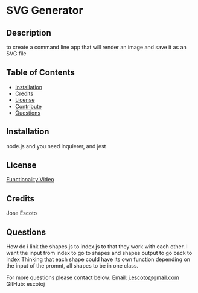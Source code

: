 # SVG Generator
  
  ## Description
  to create a command line app that will render an image and save it as an SVG file
  
  ## Table of Contents
  - [Installation](#Installation)
  - [Credits](#Credits)
  - [License](#License)
  - [Contribute](#Contribute)
  - [Questions](#Questions)
  
  ## Installation
  node.js and you need inquierer, and jest
  
  ## License
  
   [Functionality Video](https://drive.google.com/file/d/1d8D6xatXV4n0V-omAop8MQRPTvfL1Fi5/view)
  
  ## Credits
  Jose Escoto
  
  ## Questions
How do i link the shapes.js to index.js to that they work with each other.
I want the input from index to go to shapes and shapes output to go back to index 
Thinking that each shape could have its own function depending on the input of the promnt, all shapes to be in one class. 

  For more questions please contact below: 
  Email: j.escoto@gmail.com 
  GitHub: escotoj